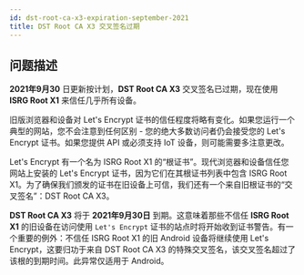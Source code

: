```yaml
---
id: dst-root-ca-x3-expiration-september-2021
title: DST Root CA X3 交叉签名过期
---
```


## 问题描述

**2021年9月30** 日更新按计划，**DST Root CA X3** 交叉签名已过期，现在使用 **ISRG Root X1** 来信任几乎所有设备。

旧版浏览器和设备对 Let's Encrypt 证书的信任程度将略有变化。如果您运行一个典型的网站，您不会注意到任何区别 - 您的绝大多数访问者仍会接受您的 Let's Encrypt 证书。如果您提供 API 或必须支持 IoT 设备，则可能需要多注意更改。

Let's Encrypt 有一个名为 ISRG Root X1 的“根证书”。现代浏览器和设备信任您网站上安装的 Let's Encrypt 证书，因为它们在其根证书列表中包含 ISRG Root X1。为了确保我们颁发的证书在旧设备上可信，我们还有一个来自旧根证书的“交叉签名”：DST Root CA X3。

**DST Root CA X3** 将于 **2021年9月30日** 到期。这意味着那些不信任 **ISRG Root X1** 的旧设备在访问使用 `Let's Encrypt` 证书的站点时将开始收到证书警告。有一个重要的例外：不信任 ISRG Root X1 的旧 Android 设备将继续使用 Let's Encrypt，这要归功于来自 DST Root CA X3 的特殊交叉签名，该交叉签名超过了该根的到期时间。此异常仅适用于 Android。


